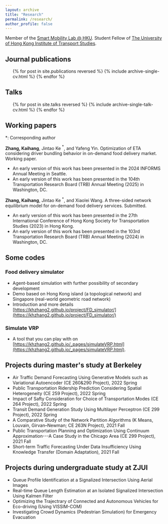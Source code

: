 ```yaml
---
layout: archive
title: "Research"
permalink: /research/
author_profile: false
---
```


Member of the [Smart Mobility Lab @ HKU](https://sites.google.com/view/kejintao). Student Fellow of [The University of Hong Kong Institute of Transport Studies](https://www.institute-of-transport-studies.hku.hk/about).

## Journal publications

  <ul>{% for post in site.publications reversed %}
    {% include archive-single-cv.html %}
  {% endfor %}</ul>

## Talks

<ul>{% for post in site.talks reversed %}
  {% include archive-single-talk-cv.html %}
{% endfor %}</ul>

## Working papers
*: Corresponding author

**Zhang, Kaihang**, Jintao Ke $^*$, and Yafeng Yin. Optimization of ETA considering driver bundling behavior in on-demand food delivery market. Working paper.
- An early version of this work has been presented in the 2024 INFORMS Annual Meeting in Seattle.
- An early version of this work has been presented in the 104th Transportation Research Board (TRB) Annual Meeting (2025) in Washington, DC.

**Zhang, Kaihang**, Jintao Ke $^*$, and Xiaolei Wang. A three-sided network equilibrium model for on-demand food delivery services. Submitted.
- An early version of this work has been presented in the 27th International Conference of Hong Kong Society for Transportation Studies (2023) in Hong Kong.
- An early version of this work has been presented in the 103rd Transportation Research Board (TRB) Annual Meeting (2024) in Washington, DC.

## Some codes
### Food delivery simulator
- Agent-based simulation with further possibility of secondary development
- Demo based on Hong Kong island (a topological network) and Singapore (real-world geometric road network)
- Introduction and more details [https://khzhang2.github.io/project/FD_simulator/](https://khzhang2.github.io/project/FD_simulator/)

### Simulate VRP
- A tool that you can play with on [https://khzhang2.github.io/_pages/simulateVRP.html](https://khzhang2.github.io/_pages/simulateVRP.html).

## Projects during master's study at Berkeley
- Air Traffic Demand Forecasting Using Generative Models such as Variational Autoencoder (CE 260&290 Project), 2022 Spring
- Public Transportation Ridership Prediction Considering Spatial Heterogeneity (CE 259 Project), 2022 Spring
- Impact of Safty Consideration for Choice of Transportation Modes (CE 264 Project), 2022 Spring
- Transit Demand Generation Study Using Multilayer Perceptron (CE 299 Project), 2022 Spring
- A Comparative Study of the Network Partition Algorithms (K Means, Louvain, Girvan–Newman; CE 263N Project), 2021 Fall
- Public Transportation Planning and Optimization Using Continuum Approximation---A Case Study in the Chicago Area (CE 299 Project), 2021 Fall
- Short-term Traffic Forecasting Under Data Insufficiency Using Knowledge Transfer (Domain Adaptation), 2021 Fall

## Projects during undergraduate study at ZJUI
- Queue Profile Identification at a Signalized Intersection Using Aerial Images
- Real-time Queue Length Estimation at an Isolated Signalized Intersection Using Kalmen Filter
- Optimizing the Trajectrary of Connected and Autonomous Vehicles for Eco-driving (Using VISSIM-COM)
- Investigating Crowd Dynamics (Pedestrian Simulation) for Emergency Evacuation
